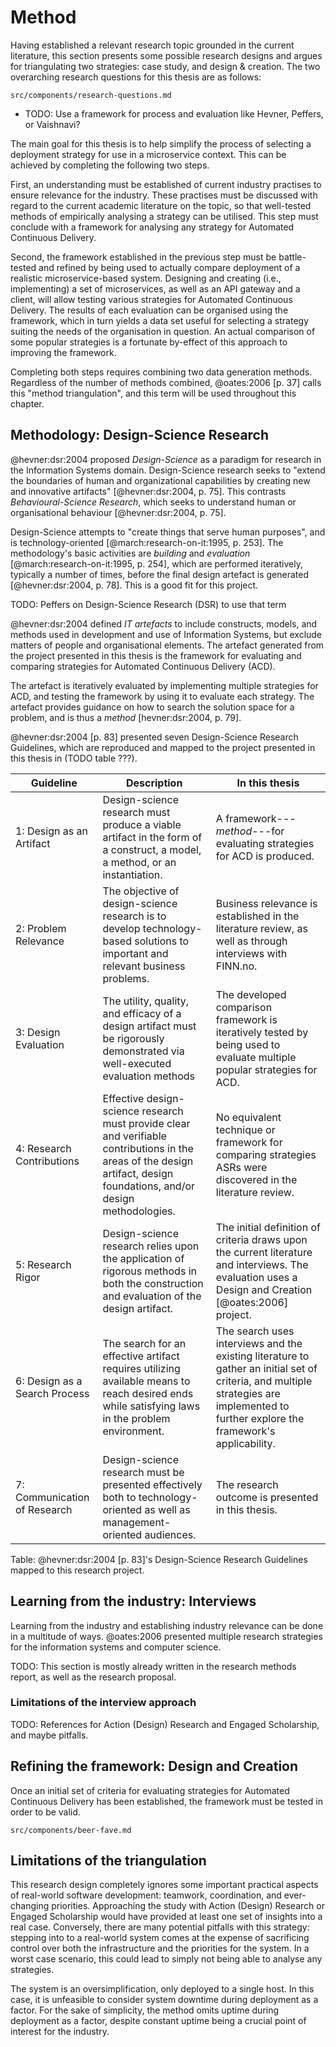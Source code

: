 # Method

Having established a relevant research topic grounded in the current literature, this section presents some possible research designs and argues for triangulating two strategies: case study, and design & creation. The two overarching research questions for this thesis are as follows:

```include
src/components/research-questions.md
```

- TODO: Use a framework for process and evaluation like Hevner, Peffers, or Vaishnavi?

The main goal for this thesis is to help simplify the process of selecting a deployment strategy for use in a microservice context. This can be achieved by completing the following two steps.

First, an understanding must be established of current industry practises to ensure relevance for the industry. These practises must be discussed with regard to the current academic literature on the topic, so that well-tested methods of empirically analysing a strategy can be utilised. This step must conclude with a framework for analysing any strategy for Automated Continuous Delivery.

Second, the framework established in the previous step must be battle-tested and refined by being used to actually compare deployment of a realistic microservice-based system. Designing and creating (i.e., implementing) a set of microservices, as well as an API gateway and a client, will allow testing various strategies for Automated Continuous Delivery. The results of each evaluation can be organised using the framework, which in turn yields a data set useful for selecting a strategy suiting the needs of the organisation in question. An actual comparison of some popular strategies is a fortunate by-effect of this approach to improving the framework.

Completing both steps requires combining two data generation methods. Regardless of the number of methods combined, @oates:2006 [p. 37] calls this "method triangulation", and this term will be used throughout this chapter.

## Methodology: Design-Science Research

@hevner:dsr:2004 proposed _Design-Science_ as a paradigm for research in the Information Systems domain. Design-Science research seeks to "extend the boundaries of human and organizational capabilities by creating new and innovative artifacts" [@hevner:dsr:2004, p. 75]. This contrasts _Behavioural-Science Research_, which seeks to understand human or organisational behaviour [@hevner:dsr:2004, p. 75].

Design-Science attempts to "create things that serve human purposes", and is technology-oriented [@march:research-on-it:1995, p. 253]. The methodology's basic activities are _building_ and _evaluation_ [@march:research-on-it:1995, p. 254], which are performed iteratively, typically a number of times, before the final design artefact is generated [@hevner:dsr:2004, p. 78]. This is a good fit for this project.

TODO: Peffers on Design-Science Research (DSR) to use that term

@hevner:dsr:2004 defined _IT artefacts_ to include constructs, models, and methods used in development and use of Information Systems, but exclude matters of people and organisational elements. The artefact generated from the project presented in this thesis is the framework for evaluating and comparing strategies for Automated Continuous Delivery (ACD).

The artefact is iteratively evaluated by implementing multiple strategies for ACD, and testing the framework by using it to evaluate each strategy. The artefact provides guidance on how to search the solution space for a problem, and is thus a _method_ [hevner:dsr:2004, p. 79].

@hevner:dsr:2004 [p. 83] presented seven Design-Science Research Guidelines, which are reproduced and mapped to the project presented in this thesis in (TODO table ???).

| Guideline | Description | In this thesis
| ------------- | ----------------------------- | -----------------------
| 1: Design as an Artifact | Design-science research must produce a viable artifact in the form of a construct, a model, a method, or an instantiation. | A framework---_method_---for evaluating strategies for ACD is produced.
| 2: Problem Relevance | The objective of design-science research is to develop technology-based solutions to important and relevant business problems. | Business relevance is established in the literature review, as well as through interviews with FINN.no.
| 3: Design Evaluation | The utility, quality, and efficacy of a design artifact must be rigorously demonstrated via well-executed evaluation methods | The developed comparison framework is iteratively tested by being used to evaluate multiple popular strategies for ACD.
| 4: Research Contributions | Effective design-science research must provide clear and verifiable contributions in the areas of the design artifact, design foundations, and/or design methodologies. | No equivalent technique or framework for comparing strategies ASRs were discovered in the literature review.
| 5: Research Rigor | Design-science research relies upon the application of rigorous methods in both the construction and evaluation of the design artifact. | The initial definition of criteria draws upon the current literature and interviews. The evaluation uses a Design and Creation [@oates:2006] project.
| 6: Design as a Search Process | The search for an effective artifact requires utilizing available means to reach desired ends while satisfying laws in the problem environment. | The search uses interviews and the existing literature to gather an initial set of criteria, and multiple strategies are implemented to further explore the framework's applicability.
| 7: Communication of Research | Design-science research must be presented effectively both to technology-oriented as well as management-oriented audiences. | The research outcome is presented in this thesis.

Table: @hevner:dsr:2004 [p. 83]'s Design-Science Research Guidelines mapped to this research project.

## Learning from the industry: Interviews

Learning from the industry and establishing industry relevance can be done in a multitude of ways. @oates:2006 presented multiple research strategies for the information systems and computer science.

TODO: This section is mostly already written in the research methods report, as well as the research proposal.

### Limitations of the interview approach

TODO: References for Action (Design) Research and Engaged Scholarship, and maybe pitfalls.

## Refining the framework: Design and Creation

Once an initial set of criteria for evaluating strategies for Automated Continuous Delivery has been established, the framework must be tested in order to be valid.

```include
src/components/beer-fave.md
```

## Limitations of the triangulation

This research design completely ignores some important practical aspects of real-world software development: teamwork, coordination, and ever-changing priorities. Approaching the study with Action (Design) Research or Engaged Scholarship would have provided at least one set of insights into a real case. Conversely, there are many potential pitfalls with this strategy: stepping into to a real-world system comes at the expense of sacrificing control over both the infrastructure and the priorities for the system. In a worst case scenario, this could lead to simply not being able to analyse any strategies.

The system is an oversimplification, only deployed to a single host. In this case, it is unfeasible to consider system downtime during deployment as a factor. For the sake of simplicity, the method omits uptime during deployment as a factor, despite constant uptime being a crucial point of interest for the industry.
